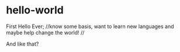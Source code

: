 # hello-world
First Hello Ever;
//know some basis, want to learn new languages and maybe help change the world!
//

And like that?
